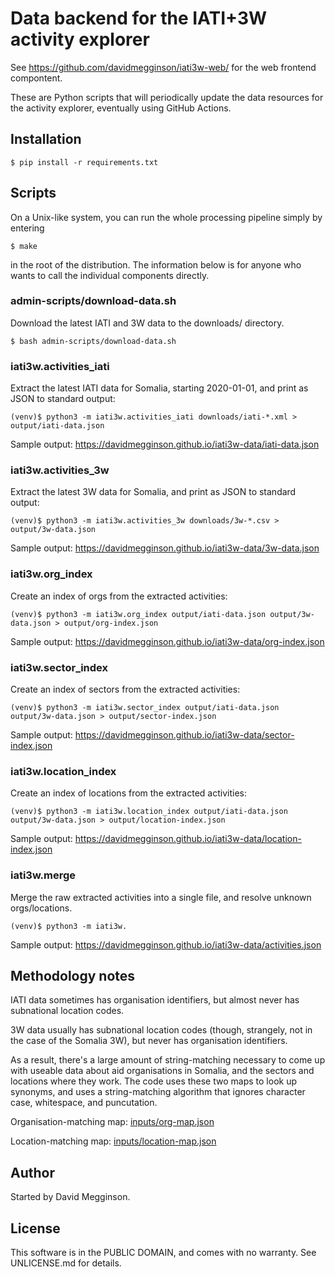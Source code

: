 Data backend for the IATI+3W activity explorer
==============================================

See https://github.com/davidmegginson/iati3w-web/ for the web frontend compontent.

These are Python scripts that will periodically update the data resources for the activity explorer, eventually using GitHub Actions.

## Installation

```
$ pip install -r requirements.txt
```

## Scripts

On a Unix-like system, you can run the whole processing pipeline simply by entering

```
$ make
```

in the root of the distribution. The information below is for anyone who wants to call the individual components directly.

### admin-scripts/download-data.sh

Download the latest IATI and 3W data to the downloads/ directory.

```
$ bash admin-scripts/download-data.sh
```

### iati3w.activities_iati

Extract the latest IATI data for Somalia, starting 2020-01-01, and print as JSON to standard output:

```
(venv)$ python3 -m iati3w.activities_iati downloads/iati-*.xml > output/iati-data.json
```

Sample output: https://davidmegginson.github.io/iati3w-data/iati-data.json

### iati3w.activities_3w

Extract the latest 3W data for Somalia, and print as JSON to standard output:

```
(venv)$ python3 -m iati3w.activities_3w downloads/3w-*.csv > output/3w-data.json
```

Sample output: https://davidmegginson.github.io/iati3w-data/3w-data.json

### iati3w.org_index

Create an index of orgs from the extracted activities:

```
(venv)$ python3 -m iati3w.org_index output/iati-data.json output/3w-data.json > output/org-index.json
```

Sample output: https://davidmegginson.github.io/iati3w-data/org-index.json

### iati3w.sector_index

Create an index of sectors from the extracted activities:

```
(venv)$ python3 -m iati3w.sector_index output/iati-data.json output/3w-data.json > output/sector-index.json
```

Sample output: https://davidmegginson.github.io/iati3w-data/sector-index.json

### iati3w.location_index

Create an index of locations from the extracted activities:

```
(venv)$ python3 -m iati3w.location_index output/iati-data.json output/3w-data.json > output/location-index.json
```

Sample output: https://davidmegginson.github.io/iati3w-data/location-index.json

### iati3w.merge

Merge the raw extracted activities into a single file, and resolve unknown orgs/locations.

```
(venv)$ python3 -m iati3w.
```

Sample output: https://davidmegginson.github.io/iati3w-data/activities.json

## Methodology notes

IATI data sometimes has organisation identifiers, but almost never has subnational location codes.

3W data usually has subnational location codes (though, strangely, not in the case of the Somalia 3W), but never has organisation identifiers.

As a result, there's a large amount of string-matching necessary to come up with useable data about aid organisations in Somalia, and the sectors and locations where they work. The code uses these two maps to look up synonyms, and uses a string-matching algorithm that ignores character case, whitespace, and puncutation.

Organisation-matching map: [inputs/org-map.json](inputs/org-map.json)

Location-matching map: [inputs/location-map.json](inputs/location-map.json)


## Author

Started by David Megginson.

## License

This software is in the PUBLIC DOMAIN, and comes with no warranty. See UNLICENSE.md for details.


